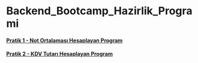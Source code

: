 # Backend_Bootcamp_Hazirlik_Programi
#### [Pratik 1 - Not Ortalaması Hesaplayan Program](https://github.com/FatihAykemat/Backend_Bootcamp_Hazirlik_Programi/blob/main/Main.java)
#### [Pratik 2 - KDV Tutarı Hesaplayan Program](https://github.com/FatihAykemat/Backend_Bootcamp_Hazirlik_Programi/blob/main/Pratik2_KDV_Tutar%C4%B1i_Hesaplayan_Program/src/com/company/Main.java)
 
